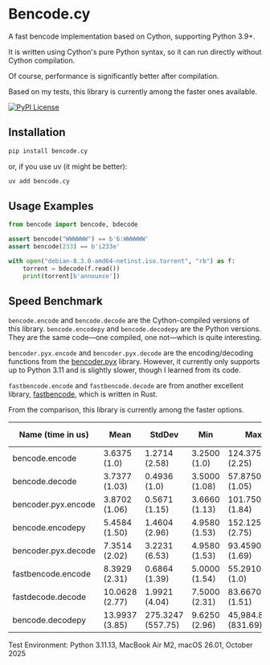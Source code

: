 # Bencode.cy

A fast bencode implementation based on Cython, supporting Python 3.9+. 

It is written using Cython's pure Python syntax, so it can run directly without Cython compilation. 

Of course, performance is significantly better after compilation. 

Based on my tests, this library is currently among the faster ones available.

[![PyPI License](https://img.shields.io/pypi/l/bencode.cy.svg)](https://pypi.org/project/bencode.cy/)


## Installation

```bash
pip install bencode.cy
```

or, if you use uv (it might be better):

```bash
uv add bencode.cy
```


## Usage Examples

```python
from bencode import bencode, bdecode

assert bencode("WWWWWW") == b'6:WWWWWW'
assert bencode(233) == b'i233e'

with open("debian-8.3.0-amd64-netinst.iso.torrent", "rb") as f:
    torrent = bdecode(f.read())
    print(torrent[b'announce'])
```


## Speed Benchmark

`bencode.encode` and `bencode.decode` are the Cython-compiled versions of this library. `bencode.encodepy` and `bencode.decodepy` are the Python versions. They are the same code—one compiled, one not—which is quite interesting.

`bencoder.pyx.encode` and `bencoder.pyx.decode` are the encoding/decoding functions from the [bencoder.pyx](https://github.com/whtsky/bencoder.pyx) library. However, it currently only supports up to Python 3.11 and is slightly slower, though I learned from its code.

`fastbencode.encode` and `fastbencode.decode` are from another excellent library, [fastbencode](https://github.com/dust8/bencoding), which is written in Rust.

From the comparison, this library is currently among the faster options.


| Name (time in us)               | Mean              | StdDev              | Min        | Max               | Median          | IQR             | Outliers       | OPS (Kops/s)    | Rounds  | Iterations |
|---------------------------------|-------------------|---------------------|------------|-------------------|-----------------|-----------------|----------------|-----------------|---------|------------|
| bencode.encode          | 3.6375 (1.0)      | 1.2714 (2.58)       | 3.2500 (1.0) | 124.3750 (2.25)   | 3.5000 (1.0)    | 0.2920 (3.52)   | 783;2232       | 274.9122 (1.0)  | 46967   | 1          |
| bencode.decode          | 3.7377 (1.03)     | 0.4936 (1.0)        | 3.5000 (1.08) | 57.8750 (1.05)    | 3.7080 (1.06)   | 0.1250 (1.51)   | 870;1387       | 267.5478 (0.97) | 41524   | 1          |
| bencoder.pyx.encode     | 3.8702 (1.06)     | 0.5671 (1.15)       | 3.6660 (1.13) | 101.7500 (1.84)   | 3.8330 (1.10)   | 0.0830 (1.0)    | 863;2908       | 258.3843 (0.94) | 63160   | 1          |
| bencode.encodepy       | 5.4584 (1.50)     | 1.4604 (2.96)       | 4.9580 (1.53) | 152.1250 (2.75)   | 5.2500 (1.50)   | 0.1670 (2.01)   | 1778;4048      | 183.2048 (0.67) | 39802   | 1          |
| bencoder.pyx.decode     | 7.3514 (2.02)     | 3.2231 (6.53)       | 4.9580 (1.53) | 93.4590 (1.69)    | 6.1670 (1.76)   | 2.4580 (29.61)  | 1628;1596      | 136.0280 (0.49) | 15085   | 1          |
| fastbencode.encode | 8.3929 (2.31)     | 0.6864 (1.39)       | 5.0000 (1.54) | 55.2910 (1.0)     | 8.2920 (2.37)   | 0.2930 (3.53)   | 2436;3550      | 119.1477 (0.43) | 36530   | 1          |
| fastdecode.decode  | 10.0628 (2.77)    | 1.9921 (4.04)       | 7.5000 (2.31) | 83.6670 (1.51)    | 9.4170 (2.69)   | 0.4160 (5.01)   | 2463;2791      | 99.3756 (0.36)  | 19450   | 1          |
| bencode.decodepy       | 13.9937 (3.85)    | 275.3247 (557.75)   | 9.6250 (2.96) | 45,984.8750 (831.69) | 10.2910 (2.94) | 0.6670 (8.04)   | 15;2005        | 71.4610 (0.26)  | 35346   | 1          |


Test Environment: Python 3.11.13, MacBook Air M2, macOS 26.01, October 2025